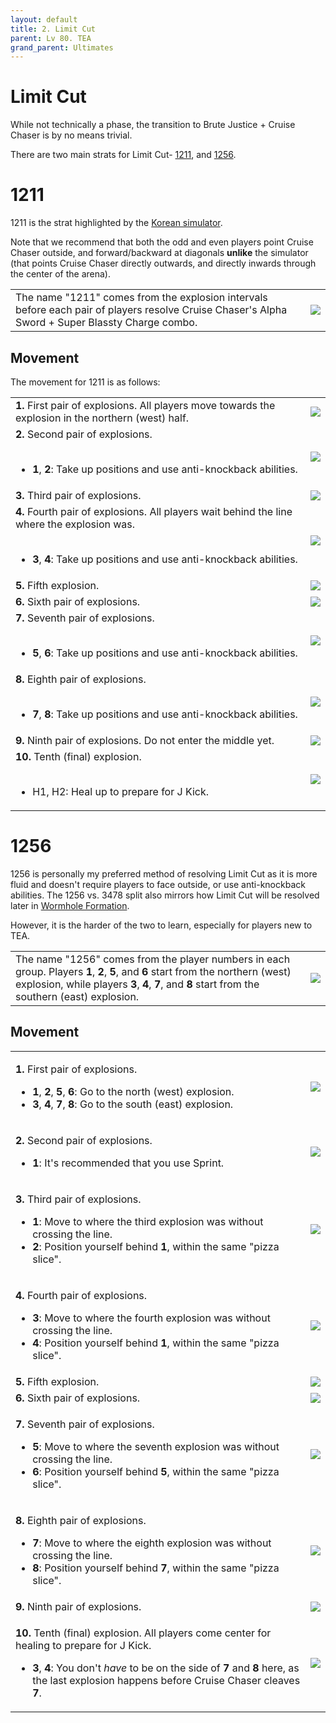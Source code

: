 ```yaml
---
layout: default
title: 2. Limit Cut
parent: Lv 80. TEA
grand_parent: Ultimates
---
```


# Limit Cut

While not technically a phase, the transition to Brute Justice + Cruise Chaser is by no means trivial.

There are two main strats for Limit Cut- [1211](#1211), and [1256](#1256).

# 1211

1211 is the strat highlighted by the [Korean simulator](https://drive.google.com/file/d/1sdo02A5GbNPA9B4HN-NOt-vnTPyv2elH/view).

Note that we recommend that both the odd and even players point Cruise Chaser outside, and forward/backward at diagonals **unlike** the simulator (that points Cruise Chaser directly outwards, and directly inwards through the center of the arena).

<table>
  <tr>
    <td>The name "1211" comes from the explosion intervals before each pair of players resolve Cruise Chaser's Alpha Sword + Super Blassty Charge combo.</td>
	<td><img src="../images/limit_cut_1211/limit_cut_1211_overview.jpg"></td>
  </tr>
</table>

## Movement

The movement for 1211 is as follows:
<table>
  <tr>
    <td><b>1.</b> First pair of explosions. All players move towards the explosion in the northern (west) half.</td>
	<td><img src="../images/limit_cut_1211/limit_cut_1211_01.jpg"></td>
  </tr>
  <tr>
    <td><b>2.</b> Second pair of explosions.<br><br><ul><li><b>1</b>, <b>2</b>: Take up positions and use anti-knockback abilities.</li></ul></td>
	<td><img src="../images/limit_cut_1211/limit_cut_1211_02.jpg"></td>
  </tr>
  <tr>
    <td><b>3.</b> Third pair of explosions.</td>
	<td><img src="../images/limit_cut_1211/limit_cut_1211_03.jpg"></td>
  </tr>
  <tr>
    <td><b>4.</b> Fourth pair of explosions. All players wait behind the line where the explosion was.<br><br><ul><li><b>3</b>, <b>4</b>: Take up positions and use anti-knockback abilities.</li></ul></td>
	<td><img src="../images/limit_cut_1211/limit_cut_1211_04.jpg"></td>
  </tr>
  <tr>
    <td><b>5.</b> Fifth explosion.</td>
	<td><img src="../images/limit_cut_1211/limit_cut_1211_05.jpg"></td>
  </tr>
  <tr>
    <td><b>6.</b> Sixth pair of explosions.</td>
	<td><img src="../images/limit_cut_1211/limit_cut_1211_06.jpg"></td>
  </tr>
  <tr>
    <td><b>7.</b> Seventh pair of explosions.<br><br><ul><li><b>5</b>, <b>6</b>: Take up positions and use anti-knockback abilities.</li></ul></td>
	<td><img src="../images/limit_cut_1211/limit_cut_1211_07.jpg"></td>
  </tr>
  <tr>
    <td><b>8.</b> Eighth pair of explosions.<br><br><ul><li><b>7</b>, <b>8</b>: Take up positions and use anti-knockback abilities.</li></ul></td>
	<td><img src="../images/limit_cut_1211/limit_cut_1211_08.jpg"></td>
  </tr>
  <tr>
    <td><b>9.</b> Ninth pair of explosions. Do not enter the middle yet.</td>
	<td><img src="../images/limit_cut_1211/limit_cut_1211_09.jpg"></td>
  </tr>
  <tr>
    <td><b>10.</b> Tenth (final) explosion.<br><br><ul><li>H1, H2: Heal up to prepare for J Kick.</li></ul></td>
	<td><img src="../images/limit_cut_1211/limit_cut_1211_10.jpg"></td>
  </tr>
</table>

# 1256

1256 is personally my preferred method of resolving Limit Cut as it is more fluid and doesn't require players to face outside, or use anti-knockback abilities. The 1256 vs. 3478 split also mirrors how Limit Cut will be resolved later in [Wormhole Formation](../en/04_alex_prime.md#wormhole-formation).

However, it is the harder of the two to learn, especially for players new to TEA.

<table>
  <tr>
    <td>The name "1256" comes from the player numbers in each group. Players <b>1</b>, <b>2</b>, <b>5</b>, and <b>6</b> start from the northern (west) explosion, while players <b>3</b>, <b>4</b>, <b>7</b>, and <b>8</b> start from the southern (east) explosion.</td>
	<td><img src="../images/limit_cut_1256/limit_cut_1256_overview.jpg"></td>
  </tr>
</table>

## Movement

<table>
  <tr>
    <td><p><b>1.</b> First pair of explosions.</p><ul><li><b>1</b>, <b>2</b>, <b>5</b>, <b>6</b>: Go to the north (west) explosion.</li><li><b>3</b>, <b>4</b>, <b>7</b>, <b>8</b>: Go to the south (east) explosion.</li></ul></td>
	<td><img src="../images/limit_cut_1256/limit_cut_1256_01.jpg"></td>
  </tr>
  <tr>
    <td><p><b>2.</b> Second pair of explosions.</p><ul><li><b>1</b>: It's recommended that you use Sprint.</li></ul></td>
	<td><img src="../images/limit_cut_1256/limit_cut_1256_02.jpg"></td>
  </tr>
  <tr>
    <td><p><b>3.</b> Third pair of explosions.</p><ul><li><b>1</b>: Move to where the third explosion was without crossing the line.</li><li><b>2</b>: Position yourself behind <b>1</b>, within the same "pizza slice".</li></ul></td>
	<td><img src="../images/limit_cut_1256/limit_cut_1256_03.jpg"></td>
  </tr>
  <tr>
    <td><p><b>4.</b> Fourth pair of explosions.</p><ul><li><b>3</b>: Move to where the fourth explosion was without crossing the line.</li><li><b>4</b>: Position yourself behind <b>1</b>, within the same "pizza slice".</li></ul></td>
	<td><img src="../images/limit_cut_1256/limit_cut_1256_04.jpg"></td>
  </tr>
  <tr>
    <td><b>5.</b> Fifth explosion.</td>
	<td><img src="../images/limit_cut_1256/limit_cut_1256_05.jpg"></td>
  </tr>
  <tr>
    <td><b>6.</b> Sixth pair of explosions.</td>
	<td><img src="../images/limit_cut_1256/limit_cut_1256_06.jpg"></td>
  </tr>
  <tr>
    <td><p><b>7.</b> Seventh pair of explosions.</p><ul><li><b>5</b>: Move to where the seventh explosion was without crossing the line.</li><li><b>6</b>: Position yourself behind <b>5</b>, within the same "pizza slice".</li></ul></td>
	<td><img src="../images/limit_cut_1256/limit_cut_1256_07.jpg"></td>
  </tr>
  <tr>
    <td><p><b>8.</b> Eighth pair of explosions.</p><ul><li><b>7</b>: Move to where the eighth explosion was without crossing the line.</li><li><b>8</b>: Position yourself behind <b>7</b>, within the same "pizza slice".</li></ul></td>
	<td><img src="../images/limit_cut_1256/limit_cut_1256_08.jpg"></td>
  </tr>
  <tr>
    <td><b>9.</b> Ninth pair of explosions.</td>
	<td><img src="../images/limit_cut_1256/limit_cut_1256_09.jpg"></td>
  </tr>
  <tr>
    <td><p><b>10.</b> Tenth (final) explosion. All players come center for healing to prepare for J Kick.</p><ul><li><b>3</b>, <b>4</b>: You don't <em>have</em> to be on the side of <b>7</b> and <b>8</b> here, as the last explosion happens before Cruise Chaser cleaves <b>7</b>.</li></ul></td>
	<td><img src="../images/limit_cut_1256/limit_cut_1256_10.jpg"></td>
  </tr>
</table>
